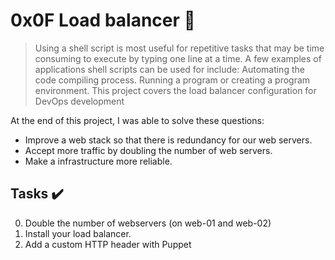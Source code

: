 # 0x0F Load balancer :wrench:

> Using a shell script is most useful for repetitive tasks that may be time consuming to execute by typing one line at a time. A few examples of applications shell scripts can be used for include: Automating the code compiling process. Running a program or creating a program environment. This project covers the load balancer configuration for DevOps development

At the end of this project, I was able to solve these questions:

* Improve a web stack so that there is redundancy for our web servers. 
* Accept more traffic by doubling the number of web servers.
* Make a infrastructure more reliable. 


## Tasks :heavy_check_mark:

0. Double the number of webservers (on web-01 and web-02)
1. Install your load balancer.
2. Add a custom HTTP header with Puppet

